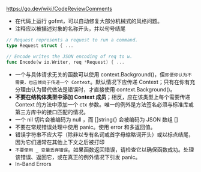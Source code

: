https://go.dev/wiki/CodeReviewComments

- 在代码上运行 gofmt，可以自动修复大部分机械式的风格问题。
- 注释应以被描述对象的名称开头，并以句号结尾

```go
// Request represents a request to run a command.
type Request struct { ...

// Encode writes the JSON encoding of req to w.
func Encode(w io.Writer, req *Request) { ...
```

- 一个与具体请求无关的函数可以使用 context.Background()，但`即便你认为不需要，也应倾向于传递一个 Context`。默认情况下应传递 Context；只有在你有充分理由认为替代做法是错误时，才直接使用 context.Background()。
- **不要在结构体类型中添加 Context 成员**；相反，应在该类型上每个需要传递 Context 的方法中添加一个 ctx 参数。唯一的例外是方法签名必须与标准库或第三方库中的接口匹配的情况。
- 一个 nil 切片会被编码为 null ，而 []string{} 会被编码为 JSON 数组 []
- 不要在常规错误处理中使用 panic。使用 error 和多返回值。
- 错误字符串不应大写（除非以专有名词或首字母缩略词开头）或以标点结尾，因为它们通常在其他上下文之后被打印
- `不要使用 _ 变量丢弃错误`。如果函数返回错误，请检查它以确保函数成功。处理该错误、返回它，或在真正的例外情况下引发 panic。
- In-Band Errors
